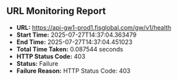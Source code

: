 ## URL Monitoring Report

- **URL:** https://api-gw1-prod1.fisglobal.com/gw/v1/health
- **Start Time:** 2025-07-27T14:37:04.363479
- **End Time:** 2025-07-27T14:37:04.451023
- **Total Time Taken:** 0.087544 seconds
- **HTTP Status Code:** 403
- **Status:** Failure
- **Failure Reason:** HTTP Status Code: 403
